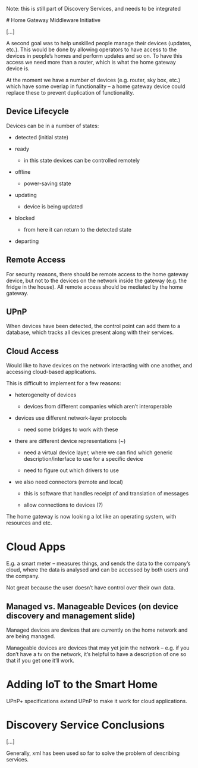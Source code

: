 Note: this is still part of Discovery Services, and needs to be integrated

# Home Gateway Middleware Initiative

[…]

A second goal was to help unskilled people manage their devices (updates, etc.). This would be done by allowing operators to have access to the devices in people’s homes and perform updates and so on. To have this access we need more than a router, which is what the home gateway device is.

At the moment we have a number of devices (e.g. router, sky box, etc.) which have some overlap in functionality – a home gateway device could replace these to prevent duplication of functionality.

## Device Lifecycle

Devices can be in a number of states:

* detected (initial state)

* ready

    * in this state devices can be controlled remotely

* offline

    * power-saving state

* updating

    * device is being updated

* blocked

    * from here it can return to the detected state

* departing

## Remote Access

For security reasons, there should be remote access to the home gateway device, but not to the devices on the network inside the gateway (e.g. the fridge in the house). All remote access should be mediated by the home gateway.

## UPnP

When devices have been detected, the control point can add them to a database, which tracks all devices present along with their services.

## Cloud Access

Would like to have devices on the network interacting with one another, and accessing cloud-based applications.

This is difficult to implement for a few reasons:

* heterogeneity of devices

    * devices from different companies which aren’t interoperable

* devices use different network-layer protocols

    * need some bridges to work with these

* there are different device representations (~)

    * need a virtual device layer, where we can find which generic description/interface to use for a specific device

    * need to figure out which drivers to use

* we also need connectors (remote and local)

    * this is software that handles receipt of and translation of messages

    * allow connections to devices (?)

The home gateway is now looking a lot like an operating system, with resources and etc.

# Cloud Apps

E.g. a smart meter – measures things, and sends the data to the company’s cloud, where the data is analysed and can be accessed by both users and the company.

Not great because the user doesn’t have control over their own data.

## Managed vs. Manageable Devices (on device discovery and management slide)

Managed devices are devices that are currently on the home network and are being managed.

Manageable devices are devices that may yet join the network – e.g. if you don’t have a tv on the network, it’s helpful to have a description of one so that if you get one it’ll work.

# Adding IoT to the Smart Home

UPnP+ specifications extend UPnP to make it work for cloud applications.

# Discovery Service Conclusions

[…]

Generally, xml has been used so far to solve the problem of describing services.
